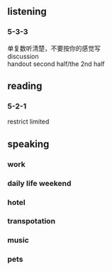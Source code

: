 ## listening

### 5-3-3

单复数听清楚，不要按你的感觉写  
discussion  
handout
second half/the 2nd half

## reading

### 5-2-1

restrict limited

## speaking

### work

### daily life weekend

### hotel

### transpotation

### music

### pets
